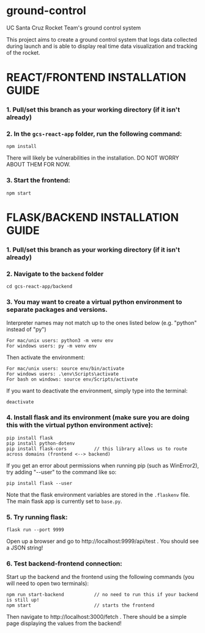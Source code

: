 # ground-control
UC Santa Cruz Rocket Team's ground control system

This project aims to create a ground control system that logs data collected during launch and is able to display real time data visualization and tracking of the rocket.

# REACT/FRONTEND INSTALLATION GUIDE

### 1. Pull/set this branch as your working directory (if it isn't already)

### 2. In the `gcs-react-app` folder, run the following command:

    npm install

There will likely be vulnerabilities in the installation. DO NOT WORRY ABOUT THEM FOR NOW.

### 3. Start the frontend:

    npm start

# FLASK/BACKEND INSTALLATION GUIDE

### 1. Pull/set this branch as your working directory (if it isn't already)

### 2. Navigate to the `backend` folder

    cd gcs-react-app/backend

### 3. You may want to create a virtual python environment to separate packages and versions.

Interpreter names may not match up to the ones listed below (e.g. "python" instead of "py")

    For mac/unix users: python3 -m venv env
    For windows users: py -m venv env

Then activate the environment:

    For mac/unix users: source env/bin/activate
    For windows users: .\env\Scripts\activate
    For bash on windows: source env/Scripts/activate

If you want to deactivate the environment, simply type into the terminal:

    deactivate

### 4. Install flask and its environment (make sure you are doing this with the virtual python environment active):

    pip install flask
    pip install python-dotenv
    pip install flask-cors          // this library allows us to route across domains (frontend <--> backend)
    
If you get an error about permissions when running pip (such as WinError2), try adding "--user" to the command like so:

    pip install flask --user

Note that the flask environment variables are stored in the `.flaskenv` file. The main flask app is currently set to `base.py`.

### 5. Try running flask:

    flask run --port 9999

Open up a browser and go to http://localhost:9999/api/test . You should see a JSON string!

### 6. Test backend-frontend connection:

Start up the backend and the frontend using the following commands (you will need to open two terminals):

    npm run start-backend           // no need to run this if your backend is still up!
    npm start                       // starts the frontend

Then navigate to http://localhost:3000/fetch . There should be a simple page displaying the values from the backend!
